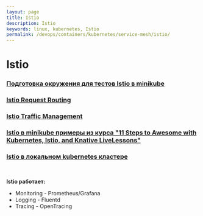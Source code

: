 ```yaml
---
layout: page
title: Istio
description: Istio
keywords: linux, kubernetes, Istio
permalink: /devops/containers/kubernetes/service-mesh/istio/
---
```


# Istio

### [Подготовка окружения для тестов Istio в minikube](/devops/containers/kubernetes/service-mesh/istio/minikube/env/)

### [Istio Request Routing](/devops/containers/kubernetes/service-mesh/istio/request-routing/)

### [Istio Traffic Management](/devops/containers/kubernetes/service-mesh/istio/traffic-management/)

### [Istio в minikube примеры из курса "11 Steps to Awesome with Kubernetes, Istio, and Knative LiveLessons"](/devops/containers/kubernetes/service-mesh/istio/minikube/11-steps-to-awesome-with-kubernetes/)

### [Istio в локальном kubernetes кластере](/devops/containers/kubernetes/service-mesh/istio/sample3/)


<br/>

**Istio работает:**

* Monitoring - Prometheus/Grafana
* Logging - Fluentd
* Tracing - OpenTracing